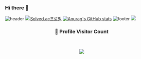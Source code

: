 ### Hi there 👋
![header](https://capsule-render.vercel.app/api?color=gradient&customColorList=0,2,2,5,30)
[![Solved.ac프로필](http://mazassumnida.wtf/api/v2/generate_badge?boj=gjehdals456)](https://solved.ac/gjehdals456)
[![Anurag's GitHub stats](https://github-readme-stats.vercel.app/api?username=Hurdong)](https://github.com/anuraghazra/github-readme-stats)
![footer](https://capsule-render.vercel.app/api?section=footer)
<img src="https://user-images.githubusercontent.com/73097560/115834477-dbab4500-a447-11eb-908a-139a6edaec5c.gif"> 
<br>
<div align=center>
  <h3><b>📍 Profile Visitor Count</b></h3>
</div><br>

    
<!-- retro visitor counter -->  
<p align="center" >   
  <img src="https://profile-counter.glitch.me/clm-bonny/count.svg" />  
</p>
<!--
**HurDong/Hurdong** is a ✨ _special_ ✨ repository because its `README.md` (this file) appears on your GitHub profile.

Here are some ideas to get you started:

- 🔭 I’m currently working on ...
- 🌱 I’m currently learning ...
- 👯 I’m looking to collaborate on ...
- 🤔 I’m looking for help with ...
- 💬 Ask me about ...
- 📫 How to reach me: ...
- 😄 Pronouns: ...
- ⚡ Fun fact: ...

-->
